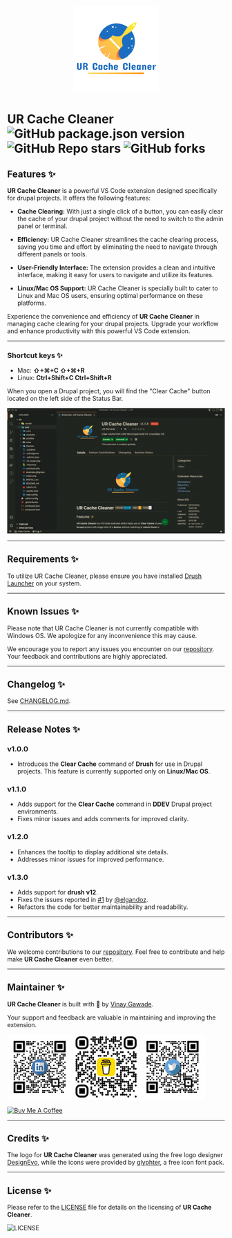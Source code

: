 <h1 align="center">
  <br>
    <img src="assets/images/logo-transparent.png" alt="logo" width="200">
  <br>
</h1>

# **UR Cache Cleaner** ![GitHub package.json version](https://img.shields.io/github/package-json/v/vinugawade/ur-cache-cleaner?style=flat-square) ![GitHub Repo stars](https://img.shields.io/github/stars/vinugawade/ur-cache-cleaner?color=yellow&style=flat-square) ![GitHub forks](https://img.shields.io/github/forks/vinugawade/ur-cache-cleaner?color=white&style=flat-square)

## Features ✨

**UR Cache Cleaner** is a powerful VS Code extension designed specifically for drupal projects. It offers the following features:

- **Cache Clearing:** With just a single click of a button, you can easily clear the cache of your drupal project without the need to switch to the admin panel or terminal.

- **Efficiency:** UR Cache Cleaner streamlines the cache clearing process, saving you time and effort by eliminating the need to navigate through different panels or tools.

- **User-Friendly Interface:** The extension provides a clean and intuitive interface, making it easy for users to navigate and utilize its features.

- **Linux/Mac OS Support:** UR Cache Cleaner is specially built to cater to Linux and Mac OS users, ensuring optimal performance on these platforms.

Experience the convenience and efficiency of **UR Cache Cleaner** in managing cache clearing for your drupal projects. Upgrade your workflow and enhance productivity with this powerful VS Code extension.

---

### Shortcut keys ✨

- Mac: **⇧+⌘+C ⇧+⌘+R**
- Linux: **Ctrl+Shift+C Ctrl+Shift+R**

When you open a Drupal project, you will find the "Clear Cache" button located on the left side of the Status Bar.

![Clear Your Cache](assets/images/feature.gif)

---

## Requirements ✨

To utilize UR Cache Cleaner, please ensure you have installed [Drush Launcher](https://github.com/drush-ops/drush-launcher) on your system.

---

## Known Issues ✨

Please note that UR Cache Cleaner is not currently compatible with Windows OS. We apologize for any inconvenience this may cause.

We encourage you to report any issues you encounter on our [repository](https://github.com/vinugawade/ur-cache-cleaner/issues). Your feedback and contributions are highly appreciated.

---

## Changelog ✨

See [CHANGELOG.md](CHANGELOG.md).

---

## Release Notes ✨

### v1.0.0

- Introduces the **Clear Cache** command of **Drush** for use in Drupal projects. This feature is currently supported only on **Linux/Mac OS**.

### v1.1.0

- Adds support for the **Clear Cache** command in **DDEV** Drupal project environments.
- Fixes minor issues and adds comments for improved clarity.

### v1.2.0

- Enhances the tooltip to display additional site details.
- Addresses minor issues for improved performance.

### v1.3.0

- Adds support for **drush v12**.
- Fixes the issues reported in [#1](https://github.com/vinugawade/ur-cache-cleaner/issues/1) by [@elgandoz](https://github.com/elgandoz).
- Refactors the code for better maintainability and readability.

---

## Contributors ✨

We welcome contributions to our [repository](https://github.com/vinugawade/ur-cache-cleaner). Feel free to contribute and help make **UR Cache Cleaner** even better.

---

## Maintainer ✨

**UR Cache Cleaner** is built with 💛 by [Vinay Gawade](https://github.com/vinugawade).

Your support and feedback are valuable in maintaining and improving the extension.

<a href="https://www.linkedin.com/in/vinu-gawade" target="_blank"><img src="assets/images/media/LinkedIn.png" alt="logo" width="150"></a>
<a href="https://www.buymeacoffee.com/vinaygawade" target="_blank"><img src="assets/images/media/Bmc.png" alt="logo" width="150"></a>
<a href="https://twitter.com/VinuGawade" target="_blank"><img src="assets/images/media/Twitter.png" alt="logo" width="150"></a>

<a href="https://www.buymeacoffee.com/vinaygawade" target="_blank"><img src="https://cdn.buymeacoffee.com/buttons/v2/default-blue.png" alt="Buy Me A Coffee" style="height: 60px !important;width: 217px !important;" ></a>

---

## Credits ✨

The logo for **UR Cache Cleaner** was generated using the free logo designer [DesignEvo](https://www.designevo.com), while the icons were provided by [glyphter](https://glyphter.com/), a free icon font pack.

---

## License ✨

Please refer to the [LICENSE](LICENSE) file for details on the licensing of **UR Cache Cleaner**.

![LICENSE](https://img.shields.io/github/license/vinugawade/ur-cache-cleaner?style=flat-square)
